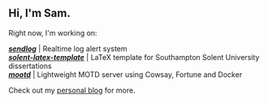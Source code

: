 ## Hi, I'm Sam.

Right now, I'm working on:

<!--[***tellmewhen***](https://github.com/samcole8/tellmewhen) | Alert scheduling server/container that supports email, SMS and Telegram bots  
[***ysmr***](https://github.com/samcole8/ysmr) | Modular SSH notifications integrated with Logstash
[***superstatic***](https://github.com/samcole8/superstatic) | Static site server with enhanced features-->
[***sendlog***](https://github.com/samcole8/sendlog) | Realtime log alert system  
[***solent-latex-template***](https://github.com/samcole8/solent-latex-template) | LaTeX template for Southampton Solent University dissertations  
[***mootd***](https://github.com/samcole8/mootd) | Lightweight MOTD server using Cowsay, Fortune and Docker  
<!--[***smallwall***](https://github.com/samcole8/smallwall) | Small-scale transparent firewall builder-->

Check out my [personal blog](https://samcole.me) for more.

<!--
**samcole8/samcole8** is a ✨ _special_ ✨ repository because its `README.md` (this file) appears on your GitHub profile.

Here are some ideas to get you started:

- 🔭 I’m currently working on ...
- 🌱 I’m currently learning ...
- 👯 I’m looking to collaborate on ...
- 🤔 I’m looking for help with ...
- 💬 Ask me about ...
- 📫 How to reach me: ...
- 😄 Pronouns: ...
- ⚡ Fun fact: ...
-->
